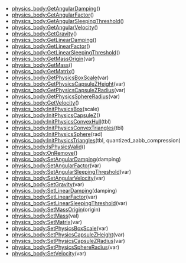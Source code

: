 - [physics_body:GetAngularDamping](nil)()
- [physics_body:GetAngularFactor](nil)()
- [physics_body:GetAngularSleepingThreshold](nil)()
- [physics_body:GetAngularVelocity](nil)()
- [physics_body:GetGravity](nil)()
- [physics_body:GetLinearDamping](nil)()
- [physics_body:GetLinearFactor](nil)()
- [physics_body:GetLinearSleepingThreshold](nil)()
- [physics_body:GetMassOrigin](nil)(var)
- [physics_body:GetMass](nil)()
- [physics_body:GetMatrix](nil)()
- [physics_body:GetPhysicsBoxScale](nil)(var)
- [physics_body:GetPhysicsCapsuleZHeight](nil)(var)
- [physics_body:GetPhysicsCapsuleZRadius](nil)(var)
- [physics_body:GetPhysicsSphereRadius](nil)(var)
- [physics_body:GetVelocity](nil)()
- [physics_body:InitPhysicsBox](nil)(scale)
- [physics_body:InitPhysicsCapsuleZ](nil)()
- [physics_body:InitPhysicsConvexHull](nil)(tbl)
- [physics_body:InitPhysicsConvexTriangles](nil)(tbl)
- [physics_body:InitPhysicsSphere](nil)(rad)
- [physics_body:InitPhysicsTriangles](nil)(tbl, quantized_aabb_compression)
- [physics_body:IsPhysicsValid](nil)()
- [physics_body:OnRemove](nil)()
- [physics_body:SetAngularDamping](nil)(damping)
- [physics_body:SetAngularFactor](nil)(var)
- [physics_body:SetAngularSleepingThreshold](nil)(var)
- [physics_body:SetAngularVelocity](nil)(var)
- [physics_body:SetGravity](nil)(var)
- [physics_body:SetLinearDamping](nil)(damping)
- [physics_body:SetLinearFactor](nil)(var)
- [physics_body:SetLinearSleepingThreshold](nil)(var)
- [physics_body:SetMassOrigin](nil)(origin)
- [physics_body:SetMass](nil)(val)
- [physics_body:SetMatrix](nil)(var)
- [physics_body:SetPhysicsBoxScale](nil)(var)
- [physics_body:SetPhysicsCapsuleZHeight](nil)(var)
- [physics_body:SetPhysicsCapsuleZRadius](nil)(var)
- [physics_body:SetPhysicsSphereRadius](nil)(var)
- [physics_body:SetVelocity](nil)(var)